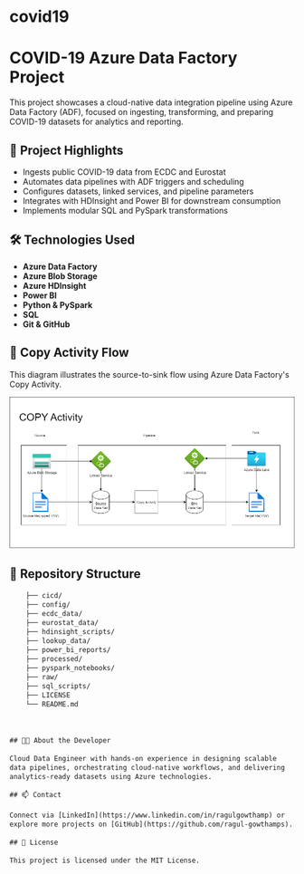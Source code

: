 # covid19
# COVID-19 Azure Data Factory Project

This project showcases a cloud-native data integration pipeline using Azure Data Factory (ADF), focused on ingesting, transforming, and preparing COVID-19 datasets for analytics and reporting.

## 🚀 Project Highlights

- Ingests public COVID-19 data from ECDC and Eurostat
- Automates data pipelines with ADF triggers and scheduling
- Configures datasets, linked services, and pipeline parameters
- Integrates with HDInsight and Power BI for downstream consumption
- Implements modular SQL and PySpark transformations

## 🛠️ Technologies Used

- **Azure Data Factory**
- **Azure Blob Storage**
- **Azure HDInsight**
- **Power BI**
- **Python & PySpark**
- **SQL**
- **Git & GitHub**

## 🔄 Copy Activity Flow

This diagram illustrates the source-to-sink flow using Azure Data Factory's Copy Activity.

![Copy Activity Diagram](docs\copy-activity-diagram.drawio.png)

## 📁 Repository Structure
```covid19-adf/
    ├── cicd/ 
    ├── config/ 
    ├── ecdc_data/
    ├── eurostat_data/
    ├── hdinsight_scripts/ 
    ├── lookup_data/ 
    ├── power_bi_reports/ 
    ├── processed/ 
    ├── pyspark_notebooks/ 
    ├── raw/ 
    ├── sql_scripts/ 
    ├── LICENSE 
    └── README.md
    


## 👨‍💻 About the Developer

Cloud Data Engineer with hands-on experience in designing scalable data pipelines, orchestrating cloud-native workflows, and delivering analytics-ready datasets using Azure technologies.

## 📫 Contact

Connect via [LinkedIn](https://www.linkedin.com/in/ragulgowthamp) or explore more projects on [GitHub](https://github.com/ragul-gowthamps).

## 📄 License

This project is licensed under the MIT License.